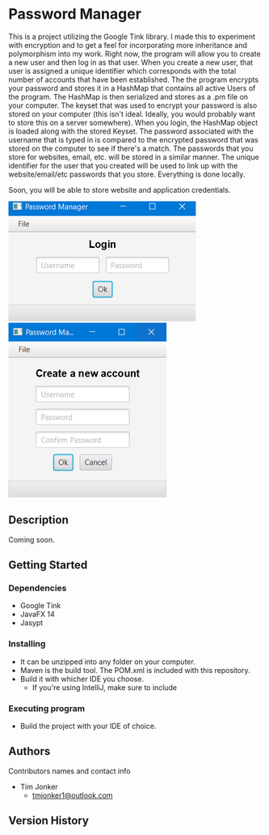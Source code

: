 # Password Manager

This is a project utilizing the Google Tink library.  I made this to experiment with encryption and to get a feel for incorporating more inheritance and polymorphism into my work.  Right now, the program will allow you to create a new user and then log in as that user. When you create a new user, that user is assigned a unique identifier which corresponds with the total number of accounts that have been established.  The the program encrypts your password and stores it in a HashMap that contains all active Users of the program.  The HashMap is then serialized and stores as a .pm file on your computer.  The keyset that was used to encrypt your password is also stored on your computer (this isn't ideal.  Ideally, you would probably want to store this on a server somewhere).  When you login, the HashMap object is loaded along with the stored Keyset. The password associated with the username that is typed in is compared to the encrypted password that was stored on the computer to see if there's a match.  The passwords that you store for websites, email, etc. will be stored in a similar manner.  The unique identifier for the user that you created will be used to link up with the website/email/etc passwords that you store.  Everything is done locally. 

Soon, you will be able to store website and application credentials.

![Login Screen](https://github.com/tmjonker/PasswordManager/blob/master/Images/Login.PNG)              ![New user](https://github.com/tmjonker/PasswordManager/blob/master/Images/NewUser1.PNG)

## Description

Coming soon.

## Getting Started

### Dependencies

* Google Tink
* JavaFX 14
* Jasypt

### Installing

* It can be unzipped into any folder on your computer.
* Maven is the build tool.  The POM.xml is included with this repository.
* Build it with whicher IDE you choose.
  * If you're using IntelliJ, make sure to include 


### Executing program

* Build the project with your IDE of choice.


## Authors

Contributors names and contact info

* Tim Jonker
  - tmjonker1@outlook.com

## Version History

